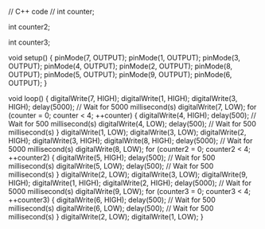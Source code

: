 // C++ code
//
int counter;

int counter2;

int counter3;

void setup()
{
  pinMode(7, OUTPUT);
  pinMode(1, OUTPUT);
  pinMode(3, OUTPUT);
  pinMode(4, OUTPUT);
  pinMode(2, OUTPUT);
  pinMode(8, OUTPUT);
  pinMode(5, OUTPUT);
  pinMode(9, OUTPUT);
  pinMode(6, OUTPUT);
}

void loop()
{
  digitalWrite(7, HIGH);
  digitalWrite(1, HIGH);
  digitalWrite(3, HIGH);
  delay(5000); // Wait for 5000 millisecond(s)
  digitalWrite(7, LOW);
  for (counter = 0; counter < 4; ++counter) {
    digitalWrite(4, HIGH);
    delay(500); // Wait for 500 millisecond(s)
    digitalWrite(4, LOW);
    delay(500); // Wait for 500 millisecond(s)
  }
  digitalWrite(1, LOW);
  digitalWrite(3, LOW);
  digitalWrite(2, HIGH);
  digitalWrite(3, HIGH);
  digitalWrite(8, HIGH);
  delay(5000); // Wait for 5000 millisecond(s)
  digitalWrite(8, LOW);
  for (counter2 = 0; counter2 < 4; ++counter2) {
    digitalWrite(5, HIGH);
    delay(500); // Wait for 500 millisecond(s)
    digitalWrite(5, LOW);
    delay(500); // Wait for 500 millisecond(s)
  }
  digitalWrite(2, LOW);
  digitalWrite(3, LOW);
  digitalWrite(9, HIGH);
  digitalWrite(1, HIGH);
  digitalWrite(2, HIGH);
  delay(5000); // Wait for 5000 millisecond(s)
  digitalWrite(9, LOW);
  for (counter3 = 0; counter3 < 4; ++counter3) {
    digitalWrite(6, HIGH);
    delay(500); // Wait for 500 millisecond(s)
    digitalWrite(6, LOW);
    delay(500); // Wait for 500 millisecond(s)
  }
  digitalWrite(2, LOW);
  digitalWrite(1, LOW);
}
